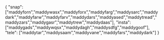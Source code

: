 {
  "snap":  ["maddyforn","maddywasx","maddyforx","maddyfarg","maddysarc","maddydark","maddyfarw","maddyfarv","maddydars","maddyased","maddytread","maddyzars","maddygasr","maddytrew","maddydaas"],
  "insta": ["maddygads","maddywqsx","maddydagh","maddysdfg","maddygoof"],
  "tele":  ["maddytar","maddysaam","maddyvane","maddyfars","maddydark"]
}
